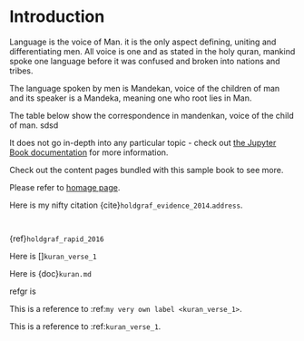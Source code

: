 # Introduction

Language is the voice of Man. it is the only aspect defining, uniting and differentiating men. All voice is one and as stated in the holy quran, mankind spoke one language before it was confused and broken into nations and tribes.


The language spoken by men is Mandekan, voice of the children of man and its speaker is a Mandeka, meaning one who root lies in Man. 


The table below show the correspondence in mandenkan, voice of the child of man.
sdsd

It does not go in-depth into any particular topic - check out [the Jupyter Book documentation](https://jupyterbook.org) for more information.

Check out the content pages bundled with this sample book to see more.

Please refer to [homage page](english_homage_label).


Here is my nifty citation {cite}`holdgraf_evidence_2014`.`address`.

```{tableofcontents}
```

```{bibliography}
```

{ref}`holdgraf_rapid_2016`
[](holdgraf_rapid_2016)


Here is []`kuran_verse_1`

Here is {doc}`kuran.md`

refgr is [](kuran.md)


This is a reference to :ref:`my very own label <kuran_verse_1>`.

This is a reference to :ref:`kuran_verse_1`.